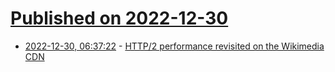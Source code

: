 # [Published on 2022-12-30](index.md)

* [2022-12-30, 06:37:22](https://lobste.rs/s/fx3988/http_2_performance_revisited_on) - [HTTP/2 performance revisited on the Wikimedia CDN](https://techblog.wikimedia.org/2022/11/04/http-2-performance-revisited/)
